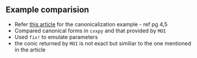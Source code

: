 ## Example comparision 


+ Refer [this article](https://arxiv.org/abs/1910.12430) for the canonicalization example - ref pg 4,5
+ Compared canonical forms in `cvxpy` and that provided by `MOI`
+ Used `fix!` to emulate parameters
+ the conic returned by `MOI` is not exact but similiar to the one mentioned in the article
